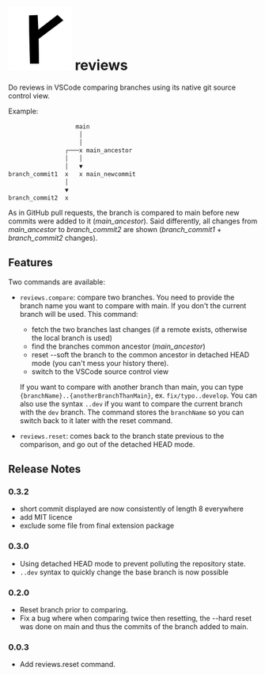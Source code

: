 # ![Alt text](https://raw.githubusercontent.com/mlgarchery/reviews/main/images/reviews.png) reviews

Do reviews in VSCode comparing branches using its native git source control view.

Example:

```
                   main
                    │
                    │
                ┌───x main_ancestor
                │   │
                │   ▼
branch_commit1  x   x main_newcommit
                │
                ▼
branch_commit2  x
```

As in GitHub pull requests, the branch is compared to main before new commits were added to it (_main_ancestor_). Said differently, all changes from _main_ancestor_ to _branch_commit2_ are shown (_branch_commit1_ + _branch_commit2_ changes).

## Features

Two commands are available:

- `reviews.compare`: compare two branches. You need to provide the branch name you want to compare with main. If you don't the current branch will be used. This command:

  - fetch the two branches last changes (if a remote exists, otherwise the local branch is used)
  - find the branches common ancestor (_main_ancestor_)
  - reset --soft the branch to the common ancestor in detached HEAD mode (you can't mess your history there).
  - switch to the VSCode source control view

  If you want to compare with another branch than main, you can type `{branchName}..{anotherBranchThanMain}`, ex. `fix/typo..develop`. You can also use the syntax `..dev` if you want to compare the current branch with the `dev` branch.
  The command stores the `branchName` so you can switch back to it later with the reset command.

- `reviews.reset`: comes back to the branch state previous to the comparison, and go out of the detached HEAD mode.

## Release Notes

### 0.3.2

- short commit displayed are now consistently of length 8 everywhere
- add MIT licence
- exclude some file from final extension package

### 0.3.0

- Using detached HEAD mode to prevent polluting the repository state.
- `..dev` syntax to quickly change the base branch is now possible

### 0.2.0

- Reset branch prior to comparing.
- Fix a bug where when comparing twice then resetting, the --hard reset was done on main and thus the commits of the branch added to main.

### 0.0.3

- Add reviews.reset command.
